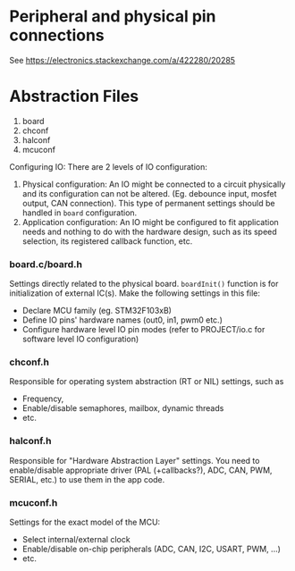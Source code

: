 # Peripheral and physical pin connections

See https://electronics.stackexchange.com/a/422280/20285

# Abstraction Files

1. board
2. chconf
3. halconf
4. mcuconf

Configuring IO: There are 2 levels of IO configuration:

1. Physical configuration: An IO might be connected to a circuit physically and its configuration can not be altered. (Eg. debounce input, mosfet output, CAN connection). This type of permanent settings should be handled in `board` configuration.
2. Application configuration: An IO might be configured to fit application needs and nothing to do with the hardware design, such as its speed selection, its registered callback function, etc.

### board.c/board.h

Settings directly related to the physical board. `boardInit()` function is for
initialization of external IC(s). Make the following settings in this file:

* Declare MCU family (eg. STM32F103xB)
* Define IO pins' hardware names (out0, in1, pwm0 etc.)
* Configure hardware level IO pin modes (refer to PROJECT/io.c for software level IO configuration)

### chconf.h

Responsible for operating system abstraction (RT or NIL) settings, such as

* Frequency,
* Enable/disable semaphores, mailbox, dynamic threads
* etc.

### halconf.h

Responsible for "Hardware Abstraction Layer" settings. You need to enable/disable
appropriate driver (PAL (+callbacks?), ADC, CAN, PWM, SERIAL, etc.) to use
them in the app code.

### mcuconf.h

Settings for the exact model of the MCU:

* Select internal/external clock
* Enable/disable on-chip peripherals (ADC, CAN, I2C, USART, PWM, ...)
* etc.
